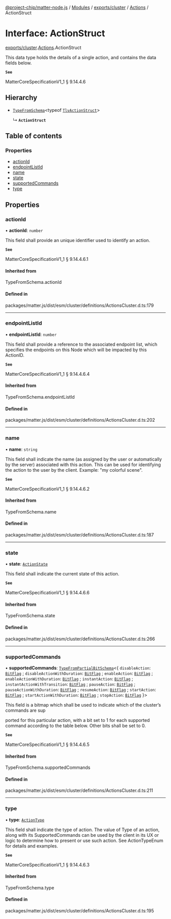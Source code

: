 [@project-chip/matter-node.js](../README.md) / [Modules](../modules.md) / [exports/cluster](../modules/exports_cluster.md) / [Actions](../modules/exports_cluster.Actions.md) / ActionStruct

# Interface: ActionStruct

[exports/cluster](../modules/exports_cluster.md).[Actions](../modules/exports_cluster.Actions.md).ActionStruct

This data type holds the details of a single action, and contains the data fields below.

**`See`**

MatterCoreSpecificationV1_1 § 9.14.4.6

## Hierarchy

- [`TypeFromSchema`](../modules/exports_tlv.md#typefromschema)\<typeof [`TlvActionStruct`](../modules/exports_cluster.Actions.md#tlvactionstruct)\>

  ↳ **`ActionStruct`**

## Table of contents

### Properties

- [actionId](exports_cluster.Actions.ActionStruct.md#actionid)
- [endpointListId](exports_cluster.Actions.ActionStruct.md#endpointlistid)
- [name](exports_cluster.Actions.ActionStruct.md#name)
- [state](exports_cluster.Actions.ActionStruct.md#state)
- [supportedCommands](exports_cluster.Actions.ActionStruct.md#supportedcommands)
- [type](exports_cluster.Actions.ActionStruct.md#type)

## Properties

### actionId

• **actionId**: `number`

This field shall provide an unique identifier used to identify an action.

**`See`**

MatterCoreSpecificationV1_1 § 9.14.4.6.1

#### Inherited from

TypeFromSchema.actionId

#### Defined in

packages/matter.js/dist/esm/cluster/definitions/ActionsCluster.d.ts:179

___

### endpointListId

• **endpointListId**: `number`

This field shall provide a reference to the associated endpoint list, which specifies the endpoints on this
Node which will be impacted by this ActionID.

**`See`**

MatterCoreSpecificationV1_1 § 9.14.4.6.4

#### Inherited from

TypeFromSchema.endpointListId

#### Defined in

packages/matter.js/dist/esm/cluster/definitions/ActionsCluster.d.ts:202

___

### name

• **name**: `string`

This field shall indicate the name (as assigned by the user or automatically by the server) associated with
this action. This can be used for identifying the action to the user by the client. Example: "my colorful
scene".

**`See`**

MatterCoreSpecificationV1_1 § 9.14.4.6.2

#### Inherited from

TypeFromSchema.name

#### Defined in

packages/matter.js/dist/esm/cluster/definitions/ActionsCluster.d.ts:187

___

### state

• **state**: [`ActionState`](../enums/exports_cluster.Actions.ActionState.md)

This field shall indicate the current state of this action.

**`See`**

MatterCoreSpecificationV1_1 § 9.14.4.6.6

#### Inherited from

TypeFromSchema.state

#### Defined in

packages/matter.js/dist/esm/cluster/definitions/ActionsCluster.d.ts:266

___

### supportedCommands

• **supportedCommands**: [`TypeFromPartialBitSchema`](../modules/exports_schema.md#typefrompartialbitschema)\<\{ `disableAction`: [`BitFlag`](../modules/exports_schema.md#bitflag) ; `disableActionWithDuration`: [`BitFlag`](../modules/exports_schema.md#bitflag) ; `enableAction`: [`BitFlag`](../modules/exports_schema.md#bitflag) ; `enableActionWithDuration`: [`BitFlag`](../modules/exports_schema.md#bitflag) ; `instantAction`: [`BitFlag`](../modules/exports_schema.md#bitflag) ; `instantActionWithTransition`: [`BitFlag`](../modules/exports_schema.md#bitflag) ; `pauseAction`: [`BitFlag`](../modules/exports_schema.md#bitflag) ; `pauseActionWithDuration`: [`BitFlag`](../modules/exports_schema.md#bitflag) ; `resumeAction`: [`BitFlag`](../modules/exports_schema.md#bitflag) ; `startAction`: [`BitFlag`](../modules/exports_schema.md#bitflag) ; `startActionWithDuration`: [`BitFlag`](../modules/exports_schema.md#bitflag) ; `stopAction`: [`BitFlag`](../modules/exports_schema.md#bitflag)  }\>

This field is a bitmap which shall be used to indicate which of the cluster’s commands are sup

ported for this particular action, with a bit set to 1 for each supported command according to the table
below. Other bits shall be set to 0.

**`See`**

MatterCoreSpecificationV1_1 § 9.14.4.6.5

#### Inherited from

TypeFromSchema.supportedCommands

#### Defined in

packages/matter.js/dist/esm/cluster/definitions/ActionsCluster.d.ts:211

___

### type

• **type**: [`ActionType`](../enums/exports_cluster.Actions.ActionType.md)

This field shall indicate the type of action. The value of Type of an action, along with its
SupportedCommands can be used by the client in its UX or logic to determine how to present or use such
action. See ActionTypeEnum for details and examples.

**`See`**

MatterCoreSpecificationV1_1 § 9.14.4.6.3

#### Inherited from

TypeFromSchema.type

#### Defined in

packages/matter.js/dist/esm/cluster/definitions/ActionsCluster.d.ts:195
